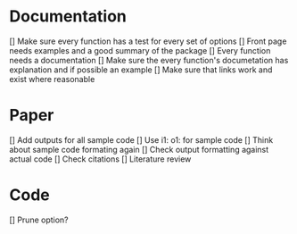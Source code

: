 # Documentation #

[] Make sure every function has a test for every set of options
[] Front page needs examples and a good summary of the package
[] Every function needs a documentation
[] Make sure the every function's documetation has explanation and if possible an example
[] Make sure that links work and exist where reasonable

# Paper #

[] Add outputs for all sample code
[] Use i1: o1: for sample code 
[] Think about sample code formating again
[] Check output formatting against actual code
[] Check citations
[] Literature review


# Code #

[] Prune option?
